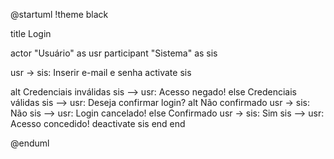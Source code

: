 @startuml
!theme black

title Login

actor "Usuário" as usr
participant "Sistema" as sis

usr -> sis: Inserir e-mail e senha
activate sis

alt Credenciais inválidas
    sis --> usr: Acesso negado!
else Credenciais válidas
    sis --> usr: Deseja confirmar login?
        alt Não confirmado
            usr -> sis: Não
            sis --> usr: Login cancelado!
        else Confirmado
            usr -> sis: Sim
            sis --> usr: Acesso concedido!
            deactivate sis
    end
end

@enduml